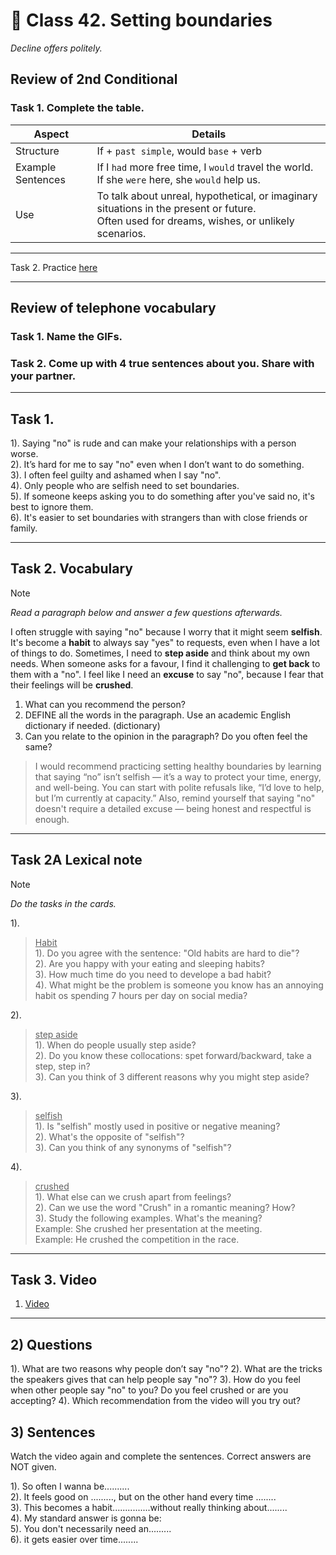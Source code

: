 ﻿# 📗 Class 42. Setting boundaries
*Decline offers politely.*

## Review of 2nd Conditional

### Task 1. Complete the table. 

| Aspect | Details |
|---|---|
| Structure | If + `past simple`, would `base` + verb |
| Example Sentences | If I `had` more free time, I `would` travel the world. </br> If she `were` here, she `would` help us. |
| Use | To talk about unreal, hypothetical, or imaginary situations in the present or future. </br> Often used for dreams, wishes, or unlikely scenarios. |

---

Task 2. Practice [here](https://www.ego4u.com/en/cram-up/grammar/conditional-sentences/type-2/exercises?02)

---

## Review of telephone vocabulary
### Task 1. Name the GIFs.
### Task 2. Come up with 4 true sentences about you. Share with your partner. 

---

## Task 1.


1). Saying "no" is rude and can make your relationships with a person worse.  
2). It’s hard for me to say "no" even when I don’t want to do something.  
3). I often feel guilty and ashamed when I say "no".  
4). Only people who are selfish need to set boundaries.  
5). If someone keeps asking you to do something after you've said no, it's best to ignore them.  
6). It's easier to set boundaries with strangers than with close friends or family.  

---

## Task 2. Vocabulary
> [!NOTE]  
> *Read a paragraph below and answer a few questions afterwards.*  

I often struggle with saying "no" because I worry that it might seem **selfish**. It's become a **habit** to always say "yes" to requests, even when I have a lot of things to do. Sometimes, I need to **step aside** and think about my own needs. When someone asks for a favour, I find it challenging to **get back** to them with a "no". I feel like I need an **excuse** to say "no", because I fear that their feelings will be **crushed**.

1. What can you recommend the person?
2. DEFINE all the words in the paragraph. Use an academic English dictionary if needed. (dictionary)
3.  Can you relate to the opinion in the paragraph? Do you often feel the same?

> I would recommend practicing setting healthy boundaries by learning that saying “no” isn’t selfish — it’s a way to protect your time, energy, and well-being. You can start with polite refusals like, “I’d love to help, but I’m currently at capacity.” Also, remind yourself that saying "no" doesn't require a detailed excuse — being honest and respectful is enough.

---

## Task 2A Lexical note
> [!NOTE]
> *Do the tasks in the cards.*  

1).
> <ins>Habit</ins>  
> 1). Do you agree with the sentence: "Old habits are hard to die"?  
> 2). Are you happy with your eating and sleeping habits?  
> 3). How much time do you need to develope a bad habit?  
> 4). What might be the problem is someone you know has an annoying habit os spending 7 hours per day on social media?

2).
> <ins>step aside</ins>  
> 1). When do people usually step aside?  
> 2). Do you know these collocations: spet forward/backward, take a step, step in?  
> 3). Can you think of 3 different reasons why you might step aside?  

3).  
> <ins>selfish</ins>  
> 1). Is "selfish" mostly used in positive or negative meaning?  
> 2). What's the opposite of "selfish"?  
> 3). Can you think of any synonyms of "selfish"?  

4).
> <ins>crushed</ins>  
> 1). What else can we crush apart from feelings?  
> 2). Can we use the word "Crush" in a romantic meaning? How?  
> 3). Study the following examples. What's the meaning?  
> Example: She crushed her presentation at the meeting.  
> Example: He crushed the competition in the race.  

---

## Task 3. Video
1) [Video](https://youtu.be/tsaNcxkmkuI)  

---

## 2) Questions

1). What are two reasons why people don’t say "no"?
2). What are the tricks the speakers gives that can help people say "no"?
3). How do you feel when other people say "no" to you? Do you feel crushed or are you accepting?
4).  Which recommendation from the video will you try out?

## 3) Sentences
Watch the video again and complete the sentences. Correct answers are NOT given.

1). So often I wanna be..........  
2). It feels good on ........., but on the other hand every time ........  
3). This becomes a habit...............without really thinking about........  
4). My standard answer is gonna be:   
5). You don't necessarily need an.........  
6). it gets easier over time........  
